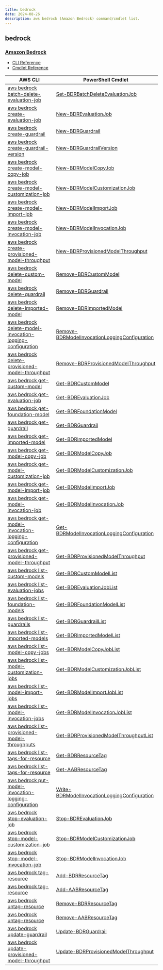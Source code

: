 ```yaml
---
title: bedrock
date: 2024-08-26
description: aws bedrock (Amazon Bedrock) command/cmdlet list.
---
```


## bedrock

### [Amazon Bedrock](https://aws.amazon.com/bedrock/)

* [CLI Reference](https://awscli.amazonaws.com/v2/documentation/api/latest/reference/bedrock/index.html)
* [Cmdlet Reference](https://docs.aws.amazon.com/powershell/latest/reference/items/Bedrock_cmdlets.html)

|AWS CLI|PowerShell Cmdlet|
|----|----|
|[aws bedrock batch-delete-evaluation-job](https://awscli.amazonaws.com/v2/documentation/api/latest/reference/bedrock/batch-delete-evaluation-job.html)|[Set-BDRBatchDeleteEvaluationJob](https://docs.aws.amazon.com/powershell/latest/reference/items/Set-BDRBatchDeleteEvaluationJob.html)|
|[aws bedrock create-evaluation-job](https://awscli.amazonaws.com/v2/documentation/api/latest/reference/bedrock/create-evaluation-job.html)|[New-BDREvaluationJob](https://docs.aws.amazon.com/powershell/latest/reference/items/New-BDREvaluationJob.html)|
|[aws bedrock create-guardrail](https://awscli.amazonaws.com/v2/documentation/api/latest/reference/bedrock/create-guardrail.html)|[New-BDRGuardrail](https://docs.aws.amazon.com/powershell/latest/reference/items/New-BDRGuardrail.html)|
|[aws bedrock create-guardrail-version](https://awscli.amazonaws.com/v2/documentation/api/latest/reference/bedrock/create-guardrail-version.html)|[New-BDRGuardrailVersion](https://docs.aws.amazon.com/powershell/latest/reference/items/New-BDRGuardrailVersion.html)|
|[aws bedrock create-model-copy-job](https://awscli.amazonaws.com/v2/documentation/api/latest/reference/bedrock/create-model-copy-job.html)|[New-BDRModelCopyJob](https://docs.aws.amazon.com/powershell/latest/reference/items/New-BDRModelCopyJob.html)|
|[aws bedrock create-model-customization-job](https://awscli.amazonaws.com/v2/documentation/api/latest/reference/bedrock/create-model-customization-job.html)|[New-BDRModelCustomizationJob](https://docs.aws.amazon.com/powershell/latest/reference/items/New-BDRModelCustomizationJob.html)|
|[aws bedrock create-model-import-job](https://awscli.amazonaws.com/v2/documentation/api/latest/reference/bedrock/create-model-import-job.html)|[New-BDRModelImportJob](https://docs.aws.amazon.com/powershell/latest/reference/items/New-BDRModelImportJob.html)|
|[aws bedrock create-model-invocation-job](https://awscli.amazonaws.com/v2/documentation/api/latest/reference/bedrock/create-model-invocation-job.html)|[New-BDRModelInvocationJob](https://docs.aws.amazon.com/powershell/latest/reference/items/New-BDRModelInvocationJob.html)|
|[aws bedrock create-provisioned-model-throughput](https://awscli.amazonaws.com/v2/documentation/api/latest/reference/bedrock/create-provisioned-model-throughput.html)|[New-BDRProvisionedModelThroughput](https://docs.aws.amazon.com/powershell/latest/reference/items/New-BDRProvisionedModelThroughput.html)|
|[aws bedrock delete-custom-model](https://awscli.amazonaws.com/v2/documentation/api/latest/reference/bedrock/delete-custom-model.html)|[Remove-BDRCustomModel](https://docs.aws.amazon.com/powershell/latest/reference/items/Remove-BDRCustomModel.html)|
|[aws bedrock delete-guardrail](https://awscli.amazonaws.com/v2/documentation/api/latest/reference/bedrock/delete-guardrail.html)|[Remove-BDRGuardrail](https://docs.aws.amazon.com/powershell/latest/reference/items/Remove-BDRGuardrail.html)|
|[aws bedrock delete-imported-model](https://awscli.amazonaws.com/v2/documentation/api/latest/reference/bedrock/delete-imported-model.html)|[Remove-BDRImportedModel](https://docs.aws.amazon.com/powershell/latest/reference/items/Remove-BDRImportedModel.html)|
|[aws bedrock delete-model-invocation-logging-configuration](https://awscli.amazonaws.com/v2/documentation/api/latest/reference/bedrock/delete-model-invocation-logging-configuration.html)|[Remove-BDRModelInvocationLoggingConfiguration](https://docs.aws.amazon.com/powershell/latest/reference/items/Remove-BDRModelInvocationLoggingConfiguration.html)|
|[aws bedrock delete-provisioned-model-throughput](https://awscli.amazonaws.com/v2/documentation/api/latest/reference/bedrock/delete-provisioned-model-throughput.html)|[Remove-BDRProvisionedModelThroughput](https://docs.aws.amazon.com/powershell/latest/reference/items/Remove-BDRProvisionedModelThroughput.html)|
|[aws bedrock get-custom-model](https://awscli.amazonaws.com/v2/documentation/api/latest/reference/bedrock/get-custom-model.html)|[Get-BDRCustomModel](https://docs.aws.amazon.com/powershell/latest/reference/items/Get-BDRCustomModel.html)|
|[aws bedrock get-evaluation-job](https://awscli.amazonaws.com/v2/documentation/api/latest/reference/bedrock/get-evaluation-job.html)|[Get-BDREvaluationJob](https://docs.aws.amazon.com/powershell/latest/reference/items/Get-BDREvaluationJob.html)|
|[aws bedrock get-foundation-model](https://awscli.amazonaws.com/v2/documentation/api/latest/reference/bedrock/get-foundation-model.html)|[Get-BDRFoundationModel](https://docs.aws.amazon.com/powershell/latest/reference/items/Get-BDRFoundationModel.html)|
|[aws bedrock get-guardrail](https://awscli.amazonaws.com/v2/documentation/api/latest/reference/bedrock/get-guardrail.html)|[Get-BDRGuardrail](https://docs.aws.amazon.com/powershell/latest/reference/items/Get-BDRGuardrail.html)|
|[aws bedrock get-imported-model](https://awscli.amazonaws.com/v2/documentation/api/latest/reference/bedrock/get-imported-model.html)|[Get-BDRImportedModel](https://docs.aws.amazon.com/powershell/latest/reference/items/Get-BDRImportedModel.html)|
|[aws bedrock get-model-copy-job](https://awscli.amazonaws.com/v2/documentation/api/latest/reference/bedrock/get-model-copy-job.html)|[Get-BDRModelCopyJob](https://docs.aws.amazon.com/powershell/latest/reference/items/Get-BDRModelCopyJob.html)|
|[aws bedrock get-model-customization-job](https://awscli.amazonaws.com/v2/documentation/api/latest/reference/bedrock/get-model-customization-job.html)|[Get-BDRModelCustomizationJob](https://docs.aws.amazon.com/powershell/latest/reference/items/Get-BDRModelCustomizationJob.html)|
|[aws bedrock get-model-import-job](https://awscli.amazonaws.com/v2/documentation/api/latest/reference/bedrock/get-model-import-job.html)|[Get-BDRModelImportJob](https://docs.aws.amazon.com/powershell/latest/reference/items/Get-BDRModelImportJob.html)|
|[aws bedrock get-model-invocation-job](https://awscli.amazonaws.com/v2/documentation/api/latest/reference/bedrock/get-model-invocation-job.html)|[Get-BDRModelInvocationJob](https://docs.aws.amazon.com/powershell/latest/reference/items/Get-BDRModelInvocationJob.html)|
|[aws bedrock get-model-invocation-logging-configuration](https://awscli.amazonaws.com/v2/documentation/api/latest/reference/bedrock/get-model-invocation-logging-configuration.html)|[Get-BDRModelInvocationLoggingConfiguration](https://docs.aws.amazon.com/powershell/latest/reference/items/Get-BDRModelInvocationLoggingConfiguration.html)|
|[aws bedrock get-provisioned-model-throughput](https://awscli.amazonaws.com/v2/documentation/api/latest/reference/bedrock/get-provisioned-model-throughput.html)|[Get-BDRProvisionedModelThroughput](https://docs.aws.amazon.com/powershell/latest/reference/items/Get-BDRProvisionedModelThroughput.html)|
|[aws bedrock list-custom-models](https://awscli.amazonaws.com/v2/documentation/api/latest/reference/bedrock/list-custom-models.html)|[Get-BDRCustomModelList](https://docs.aws.amazon.com/powershell/latest/reference/items/Get-BDRCustomModelList.html)|
|[aws bedrock list-evaluation-jobs](https://awscli.amazonaws.com/v2/documentation/api/latest/reference/bedrock/list-evaluation-jobs.html)|[Get-BDREvaluationJobList](https://docs.aws.amazon.com/powershell/latest/reference/items/Get-BDREvaluationJobList.html)|
|[aws bedrock list-foundation-models](https://awscli.amazonaws.com/v2/documentation/api/latest/reference/bedrock/list-foundation-models.html)|[Get-BDRFoundationModelList](https://docs.aws.amazon.com/powershell/latest/reference/items/Get-BDRFoundationModelList.html)|
|[aws bedrock list-guardrails](https://awscli.amazonaws.com/v2/documentation/api/latest/reference/bedrock/list-guardrails.html)|[Get-BDRGuardrailList](https://docs.aws.amazon.com/powershell/latest/reference/items/Get-BDRGuardrailList.html)|
|[aws bedrock list-imported-models](https://awscli.amazonaws.com/v2/documentation/api/latest/reference/bedrock/list-imported-models.html)|[Get-BDRImportedModelList](https://docs.aws.amazon.com/powershell/latest/reference/items/Get-BDRImportedModelList.html)|
|[aws bedrock list-model-copy-jobs](https://awscli.amazonaws.com/v2/documentation/api/latest/reference/bedrock/list-model-copy-jobs.html)|[Get-BDRModelCopyJobList](https://docs.aws.amazon.com/powershell/latest/reference/items/Get-BDRModelCopyJobList.html)|
|[aws bedrock list-model-customization-jobs](https://awscli.amazonaws.com/v2/documentation/api/latest/reference/bedrock/list-model-customization-jobs.html)|[Get-BDRModelCustomizationJobList](https://docs.aws.amazon.com/powershell/latest/reference/items/Get-BDRModelCustomizationJobList.html)|
|[aws bedrock list-model-import-jobs](https://awscli.amazonaws.com/v2/documentation/api/latest/reference/bedrock/list-model-import-jobs.html)|[Get-BDRModelImportJobList](https://docs.aws.amazon.com/powershell/latest/reference/items/Get-BDRModelImportJobList.html)|
|[aws bedrock list-model-invocation-jobs](https://awscli.amazonaws.com/v2/documentation/api/latest/reference/bedrock/list-model-invocation-jobs.html)|[Get-BDRModelInvocationJobList](https://docs.aws.amazon.com/powershell/latest/reference/items/Get-BDRModelInvocationJobList.html)|
|[aws bedrock list-provisioned-model-throughputs](https://awscli.amazonaws.com/v2/documentation/api/latest/reference/bedrock/list-provisioned-model-throughputs.html)|[Get-BDRProvisionedModelThroughputList](https://docs.aws.amazon.com/powershell/latest/reference/items/Get-BDRProvisionedModelThroughputList.html)|
|[aws bedrock list-tags-for-resource](https://awscli.amazonaws.com/v2/documentation/api/latest/reference/bedrock/list-tags-for-resource.html)|[Get-BDRResourceTag](https://docs.aws.amazon.com/powershell/latest/reference/items/Get-BDRResourceTag.html)|
|[aws bedrock list-tags-for-resource](https://awscli.amazonaws.com/v2/documentation/api/latest/reference/bedrock/list-tags-for-resource.html)|[Get-AABResourceTag](https://docs.aws.amazon.com/powershell/latest/reference/items/Get-AABResourceTag.html)|
|[aws bedrock put-model-invocation-logging-configuration](https://awscli.amazonaws.com/v2/documentation/api/latest/reference/bedrock/put-model-invocation-logging-configuration.html)|[Write-BDRModelInvocationLoggingConfiguration](https://docs.aws.amazon.com/powershell/latest/reference/items/Write-BDRModelInvocationLoggingConfiguration.html)|
|[aws bedrock stop-evaluation-job](https://awscli.amazonaws.com/v2/documentation/api/latest/reference/bedrock/stop-evaluation-job.html)|[Stop-BDREvaluationJob](https://docs.aws.amazon.com/powershell/latest/reference/items/Stop-BDREvaluationJob.html)|
|[aws bedrock stop-model-customization-job](https://awscli.amazonaws.com/v2/documentation/api/latest/reference/bedrock/stop-model-customization-job.html)|[Stop-BDRModelCustomizationJob](https://docs.aws.amazon.com/powershell/latest/reference/items/Stop-BDRModelCustomizationJob.html)|
|[aws bedrock stop-model-invocation-job](https://awscli.amazonaws.com/v2/documentation/api/latest/reference/bedrock/stop-model-invocation-job.html)|[Stop-BDRModelInvocationJob](https://docs.aws.amazon.com/powershell/latest/reference/items/Stop-BDRModelInvocationJob.html)|
|[aws bedrock tag-resource](https://awscli.amazonaws.com/v2/documentation/api/latest/reference/bedrock/tag-resource.html)|[Add-BDRResourceTag](https://docs.aws.amazon.com/powershell/latest/reference/items/Add-BDRResourceTag.html)|
|[aws bedrock tag-resource](https://awscli.amazonaws.com/v2/documentation/api/latest/reference/bedrock/tag-resource.html)|[Add-AABResourceTag](https://docs.aws.amazon.com/powershell/latest/reference/items/Add-AABResourceTag.html)|
|[aws bedrock untag-resource](https://awscli.amazonaws.com/v2/documentation/api/latest/reference/bedrock/untag-resource.html)|[Remove-BDRResourceTag](https://docs.aws.amazon.com/powershell/latest/reference/items/Remove-BDRResourceTag.html)|
|[aws bedrock untag-resource](https://awscli.amazonaws.com/v2/documentation/api/latest/reference/bedrock/untag-resource.html)|[Remove-AABResourceTag](https://docs.aws.amazon.com/powershell/latest/reference/items/Remove-AABResourceTag.html)|
|[aws bedrock update-guardrail](https://awscli.amazonaws.com/v2/documentation/api/latest/reference/bedrock/update-guardrail.html)|[Update-BDRGuardrail](https://docs.aws.amazon.com/powershell/latest/reference/items/Update-BDRGuardrail.html)|
|[aws bedrock update-provisioned-model-throughput](https://awscli.amazonaws.com/v2/documentation/api/latest/reference/bedrock/update-provisioned-model-throughput.html)|[Update-BDRProvisionedModelThroughput](https://docs.aws.amazon.com/powershell/latest/reference/items/Update-BDRProvisionedModelThroughput.html)|

